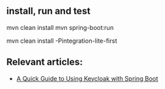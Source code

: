 
## install, run and test
mvn clean install
mvn spring-boot:run

mvn clean install -Pintegration-lite-first

## Relevant articles:
- [A Quick Guide to Using Keycloak with Spring Boot](http://www.baeldung.com/spring-boot-keycloak)
